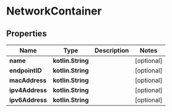 # NetworkContainer

## Properties

| Name            | Type              | Description | Notes      |
|-----------------|-------------------|-------------|------------|
| **name**        | **kotlin.String** |             | [optional] |
| **endpointID**  | **kotlin.String** |             | [optional] |
| **macAddress**  | **kotlin.String** |             | [optional] |
| **ipv4Address** | **kotlin.String** |             | [optional] |
| **ipv6Address** | **kotlin.String** |             | [optional] |



